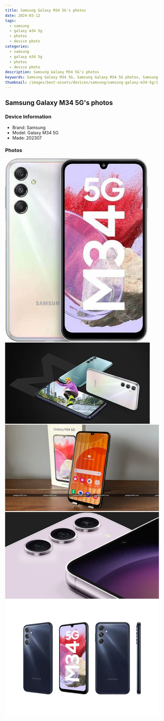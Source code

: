 ```yaml
---
title: Samsung Galaxy M34 5G's photos
date: 2024-03-12
tags: 
  - samsung
  - galaxy m34 5g
  - photos
  - device photo
categories: 
  - samsung
  - galaxy m34 5g
  - photos
  - device photo
description: Samsung Galaxy M34 5G's photos
keywords: Samsung Galaxy M34 5G, Samsung Galaxy M34 5G photos, Samsung Galaxy M34 5G device photo
thumbnail: /images/best-assets/devices/samsung/samsung-galaxy-m34-5g/1.jpg
---
```


## Samsung Galaxy M34 5G's photos

### Device Information

- Brand: Samsung
- Model: Galaxy M34 5G
- Made: 202307

### Photos

![/images/best-assets/devices/samsung/samsung-galaxy-m34-5g/1.jpg](/images/best-assets/devices/samsung/samsung-galaxy-m34-5g/1.jpg)
![/images/best-assets/devices/samsung/samsung-galaxy-m34-5g/2.jpg](/images/best-assets/devices/samsung/samsung-galaxy-m34-5g/2.jpg)
![/images/best-assets/devices/samsung/samsung-galaxy-m34-5g/3.jpg](/images/best-assets/devices/samsung/samsung-galaxy-m34-5g/3.jpg)
![/images/best-assets/devices/samsung/samsung-galaxy-m34-5g/4.jpg](/images/best-assets/devices/samsung/samsung-galaxy-m34-5g/4.jpg)
![/images/best-assets/devices/samsung/samsung-galaxy-m34-5g/5.jpg](/images/best-assets/devices/samsung/samsung-galaxy-m34-5g/5.jpg)
